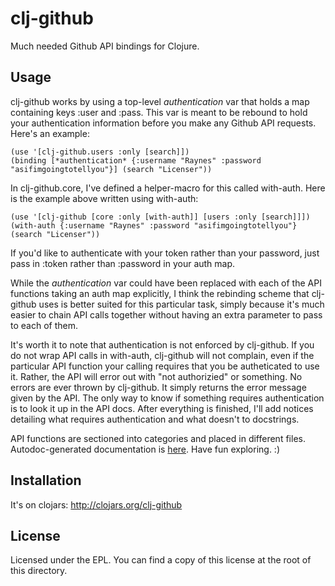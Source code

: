 # clj-github

Much needed Github API bindings for Clojure.

## Usage

clj-github works by using a top-level *authentication* var that holds a map containing keys :user and :pass. This var is meant to be rebound to hold your authentication information before you make any Github API requests. Here's an example:

    (use '[clj-github.users :only [search]])
    (binding [*authentication* {:username "Raynes" :password "asifimgoingtotellyou"}] (search "Licenser"))

In clj-github.core, I've defined a helper-macro for this called with-auth. Here is the example above written using with-auth:

    (use '[clj-github [core :only [with-auth]] [users :only [search]]])
    (with-auth {:username "Raynes" :password "asifimgoingtotellyou"} (search "Licenser"))

If you'd like to authenticate with your token rather than your password, just pass in :token rather than :password in your auth map.

While the *authentication* var could have been replaced with each of the API functions taking an auth map explicitly, I think the rebinding scheme that clj-github uses is better suited for this particular task, simply because it's much easier to chain API calls together without having an extra parameter to pass to each of them.

It's worth it to note that authentication is not enforced by clj-github. If you do not wrap API calls in with-auth, clj-github will not complain, even if the particular API function your calling requires that you be autheticated to use it. Rather, the API will error out with "not authorizied" or something. No errors are ever thrown by clj-github. It simply returns the error message given by the API. The only way to know if something requires authentication is to look it up in the API docs. After everything is finished, I'll add notices detailing what requires authentication and what doesn't to docstrings.

API functions are sectioned into categories and placed in different files. Autodoc-generated documentation is [here](http://raynes.github.com/clj-github/). Have fun exploring. :)

## Installation

It's on clojars: http://clojars.org/clj-github

## License

Licensed under the EPL. You can find a copy of this license at the root of this directory.

